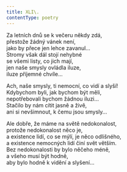 ```yaml
---
title: XLI\.
contentType: poetry
---
```


<section>

Za letních dnů se k večeru někdy zdá,  
přestože žádný vánek není,  
jako by přece jen lehce zavanul…  
Stromy však dál stojí nehybné  
se všemi listy, co jich mají,  
jen naše smysly ovládla iluze,  
iluze příjemné chvíle…

</section>

<section>

Ach, naše smysly, ti nemocní, co vidí a slyší!  
Kdybychom byli, jak bychom být měli,  
nepotřebovali bychom žádnou iluzi…  
Stačilo by nám cítit jasně a živě,  
ani si nevšimnout, k čemu jsou smysly…

</section>

<section>

Ale dobře, že máme na světě nedokonalost,  
protože nedokonalost něco je,  
a existence lidí, co se mýlí, je něco odlišného,  
a existence nemocných lidí činí svět větším.  
Bez nedokonalosti by bylo něčeho méně,  
a všeho musí být hodně,  
aby bylo hodně k vidění a slyšení…

</section>
